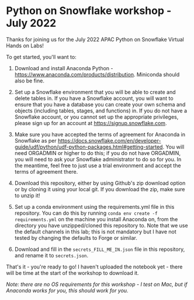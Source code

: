 # Python on Snowflake workshop - July 2022

Thanks for joining us for the July 2022 APAC Python on Snowflake Virtual Hands on Labs!

To get started, you'll want to:
1. Download and install Anaconda Python - https://www.anaconda.com/products/distribution. Miniconda should also be fine. 

2. Set up a Snowflake environment that you will be able to create and delete tables in. If you have a Snowflake account, you will want to ensure that you have a database you can create your own schema and objects (including tables, stages, and functions) in. If you do not have a Snowflake account, or you cannot set up the appropriate privileges, please sign up for an account at https://signup.snowflake.com.

3. Make sure you have accepted the terms of agreement for Anaconda in Snowflake as per https://docs.snowflake.com/en/developer-guide/udf/python/udf-python-packages.html#getting-started. You will need ORGADMIN or higher to do this; if you do not have ORGADMIN, you will need to ask your Snowflake administrator to do so for you. In the meantime, feel free to just use a trial environment and accept the terms of agreement there. 

4. Download this repository, either by using Github's zip download option or by cloning it using your local git. If you download the zip, make sure to unzip it!

4. Set up a conda environment using the requirements.yml file in this repository. You can do this by running `conda env create -f requirements.yml` on the machine you install Anaconda on, from the directory you have unzipped/cloned this repository to. Note that we use the default channels in this lab; this is not mandatory but I have not tested by changing the defaults to Forge or similar. 

5. Download and fill in the `secrets_FILL_ME_IN.json` file in this repository, and rename it to `secrets.json`.

That's it - you're ready to go! I haven't uploaded the notebook yet - there will be time at the start of the workshop to download it. 

*Note: there are no OS requirements for this workshop - I test on Mac, but if Anaconda works for you, this should work for you.*
